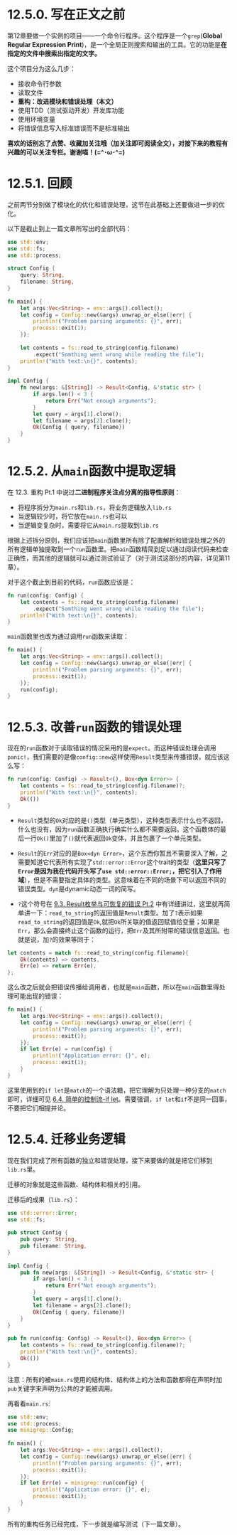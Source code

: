 # 12.5.0. 写在正文之前
第12章要做一个实例的项目——一个命令行程序。这个程序是一个`grep`(**Global Regular Expression Print**)，是一个全局正则搜索和输出的工具。它的功能是**在指定的文件中搜索出指定的文字。**

这个项目分为这么几步：
- 接收命令行参数
- 读取文件
- **重构：改进模块和错误处理（本文）**
- 使用TDD（测试驱动开发）开发库功能
- 使用环境变量
- 将错误信息写入标准错误而不是标准输出

**喜欢的话别忘了点赞、收藏加关注哦（加关注即可阅读全文），对接下来的教程有兴趣的可以关注专栏。谢谢喵！(=^･ω･^=)**

# 12.5.1. 回顾
之前两节分别做了模块化的优化和错误处理，这节在此基础上还要做进一步的优化。

以下是截止到上一篇文章所写出的全部代码：
```rust
use std::env;  
use std::fs;  
use std::process;  
  
struct Config {  
    query: String,  
    filename: String,  
}  
  
fn main() {  
    let args:Vec<String> = env::args().collect();  
    let config = Config::new(&args).unwrap_or_else(|err| {  
        println!("Problem parsing arguments: {}", err);  
        process::exit(1);  
    });  
  
    let contents = fs::read_to_string(config.filename)  
        .expect("Somthing went wrong while reading the file");  
    println!("With text:\n{}", contents);  
}  
  
impl Config {  
    fn new(args: &[String]) -> Result<Config, &'static str> {  
        if args.len() < 3 {  
            return Err("Not enough arguments");  
        }  
        let query = args[1].clone();  
        let filename = args[2].clone();  
        Ok(Config { query, filename})  
    }  
}
```

# 12.5.2. 从`main`函数中提取逻辑
在 12.3. 重构 Pt.1 中说过**二进制程序关注点分离的指导性原则**：
- 将程序拆分为`main.rs`和`lib.rs`，将业务逻辑放入`lib.rs`
- 当逻辑较少时，将它放在`main.rs`也可以
- 当逻辑变复杂时，需要将它从`main.rs`提取到`lib.rs`

根据上述拆分原则，我们应该把`main`函数里所有除了配置解析和错误处理之外的所有逻辑单独提取到一个`run`函数里。把`main`函数精简到足以通过阅读代码来检查正确性，而其他的逻辑就可以通过测试验证了（对于测试这部分的内容，详见第11章）。

对于这个截止到目前的代码，`run`函数应该是：
```rust
fn run(config: Config) {  
    let contents = fs::read_to_string(config.filename)  
        .expect("Somthing went wrong while reading the file");  
    println!("With text:\n{}", contents);  
}
```

`main`函数里也改为通过调用`run`函数来读取：
```rust
fn main() {  
    let args:Vec<String> = env::args().collect();  
    let config = Config::new(&args).unwrap_or_else(|err| {  
        println!("Problem parsing arguments: {}", err);  
        process::exit(1);  
    });  
    run(config);  
}
```

# 12.5.3. 改善`run`函数的错误处理
现在的`run`函数对于读取错误的情况采用的是`expect`。而这种错误处理会调用`panic!`，我们需要的是像`config::new`这样使用`Result`类型来传播错误，就应该这么写：
```rust
fn run(config: Config) -> Result<(), Box<dyn Error>> {  
    let contents = fs::read_to_string(config.filename)?;  
    println!("With text:\n{}", contents);  
    Ok(())  
}
```
- `Result`类型的`Ok`对应的是`()`类型（单元类型），这种类型表示什么也不返回，什么也没有，因为`run`函数正确执行确实什么都不需要返回。这个函数体的最后一行`Ok()`里加了`()`就代表返回`Ok`变体，并且包裹了一个单元类型。

- `Result`的`Err`对应的是`Box<dyn Error>`，这个东西你暂且不需要深入了解，之需要知道它代表所有实现了`std::error::Error`这个trait的类型（**这里只写了`Error`是因为我在代码开头写了`use std::error::Error;`，把它引入了作用域**），但是不需要指定具体的类型。这意味着在不同的场景下可以返回不同的错误类型。`dyn`是dynamic动态一词的简写。

- `?`这个符号在 [9.3. Result枚举与可恢复的错误 Pt.2](https://blog.csdn.net/weixin_71793197/article/details/144875398) 中有详细讲过，这里就再简单讲一下：`read_to_string`的返回值是`Result`类型。加了`?`表示如果`read_to_string`的返回值是`Ok`,就把`Ok`所关联的值返回赋值给变量；如果是`Err`，那么会直接终止这个函数的运行，把`Err`及其所附带的错误信息返回。也就是说，加`?`的效果等同于：
```rust
let contents = match fs::read_to_string(config.filename){
	Ok(contents) => contents,
	Err(e) => return Err(e),
};
```

这么改之后就会把错误传播给调用者，也就是`main`函数，所以在`main`函数里得处理可能出现的错误：
```rust
fn main() {  
    let args:Vec<String> = env::args().collect();  
    let config = Config::new(&args).unwrap_or_else(|err| {  
        println!("Problem parsing arguments: {}", err);  
        process::exit(1);  
    });  
    if let Err(e) = run(config) {  
        println!("Application error: {}", e);  
        process::exit(1);  
    }  
}
```
这里使用到的`if let`是`match`的一个语法糖，把它理解为只处理一种分支的`match`即可，详细可见 [6.4. 简单的控制流-if let](https://blog.csdn.net/weixin_71793197/article/details/144708909)。需要强调，`if let`和`if`不是同一回事，不要把它们相提并论。

# 12.5.4. 迁移业务逻辑
现在我们完成了所有函数的独立和错误处理，接下来要做的就是把它们移到`lib.rs`里。

迁移的对象就是这些函数、结构体和相关的引用。

迁移后的成果（`lib.rs`）：
```rust
use std::error::Error;  
use std::fs;  
  
pub struct Config {  
    pub query: String,  
    pub filename: String,  
}  
  
impl Config {  
    pub fn new(args: &[String]) -> Result<Config, &'static str> {  
        if args.len() < 3 {  
            return Err("Not enough arguments");  
        }  
        let query = args[1].clone();  
        let filename = args[2].clone();  
        Ok(Config { query, filename})  
    }  
}  
  
pub fn run(config: Config) -> Result<(), Box<dyn Error>> {  
    let contents = fs::read_to_string(config.filename)?;  
    println!("With text:\n{}", contents);  
    Ok(())  
}
```
注意：所有的被`main.rs`使用的结构体、结构体上的方法和函数都得在声明时加`pub`关键字来声明为公共的才能被调用。

再看看`main.rs`:
```rust
use std::env;  
use std::process;  
use minigrep::Config;  
  
fn main() {  
    let args:Vec<String> = env::args().collect();  
    let config = Config::new(&args).unwrap_or_else(|err| {  
        println!("Problem parsing arguments: {}", err);  
        process::exit(1);  
    });  
    if let Err(e) = minigrep::run(config) {  
        println!("Application error: {}", e);  
        process::exit(1);  
    }  
}
```

所有的重构任务已经完成，下一步就是编写测试（下一篇文章）。